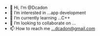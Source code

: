 - 👋 Hi, I’m @Dcadon
- 👀 I’m interested in ...app development 
- 🌱 I’m currently learning ...C++
- 💞️ I’m looking to collaborate on ...
- 📫 How to reach me ...dcadon@gmail.com

<!---
Dcadon/Dcadon is a ✨ special ✨ repository because its `README.md` (this file) appears on your GitHub profile.
You can click the Preview link to take a look at your changes.
--->

